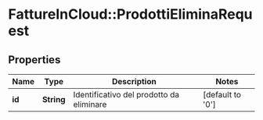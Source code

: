 # FattureInCloud::ProdottiEliminaRequest

## Properties
Name | Type | Description | Notes
------------ | ------------- | ------------- | -------------
**id** | **String** | Identificativo del prodotto da eliminare | [default to &#39;0&#39;]


